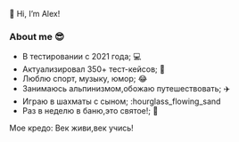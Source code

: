 👋 Hi, I’m Alex!
### About me :sunglasses:
- В тестировании с 2021 года; :computer:
- Актуализировал 350+ тест-кейсов; :floppy_disk:
- Люблю спорт, музыку, юмор; :joy:
- Занимаюсь альпинизмом,обожаю путешествовать; :airplane:
- Играю в шахматы с сыном; :hourglass_flowing_sand
- Раз в неделю в баню,это святое!; :herb:
  

Мое кредо: Век живи,век учись!
<!---
alexkorobkov/alexkorobkov is a ✨ special ✨ repository because its `README.md` (this file) appears on your GitHub profile.
You can click the Preview link to take a look at your changes.
--->
